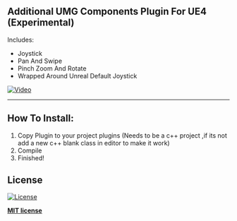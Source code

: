 ##  Additional UMG Components Plugin For UE4 (Experimental)

Includes:

- Joystick
- Pan And Swipe 
- Pinch Zoom And Rotate 
- Wrapped Around Unreal Default Joystick

[![Video](https://yt-embed.herokuapp.com/embed?v=GQbN8Res764)](https://youtu.be/GQbN8Res764)

---

## How To Install:

1. Copy Plugin to your project plugins (Needs to be a c++ project ,if its not add a new c++ blank class in editor to make it work)
2. Compile 
3. Finished!

## License 

[![License](http://img.shields.io/:license-mit-blue.svg?style=flat-square)](http://badges.mit-license.org)

**[MIT license](http://opensource.org/licenses/mit-license.php)**